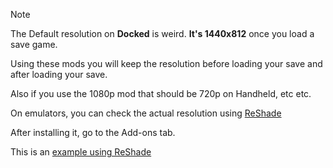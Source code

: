 > [!NOTE]
The Default resolution on **Docked** is weird. **It's 1440x812** once you load a save game.

Using these mods you will keep the resolution before loading your save and after loading your save.

Also if you use the 1080p mod that should be 720p on Handheld, etc etc.

On emulators, you can check the actual resolution using [ReShade](https://reshade.me/#download)

After installing it, go to the Add-ons tab.

This is an [example using ReShade](https://i.imgur.com/3jFJD0x.png)